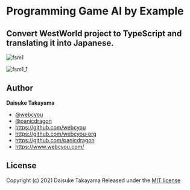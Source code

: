 # Programming Game AI by Example
## Convert WestWorld project to TypeScript and translating it into Japanese.

![fsm1](https://user-images.githubusercontent.com/1584153/117683218-ce83a980-b1ee-11eb-93d1-b53ea13fd25a.png)

![fsm1_1](https://user-images.githubusercontent.com/1584153/117684343-de4fbd80-b1ef-11eb-8016-74e5b1b9ee42.png)

## Author

**Daisuke Takayama**
* [@webcyou](https://twitter.com/webcyou)
* [@panicdragon](https://twitter.com/panicdragon)
* <https://github.com/webcyou>
* <https://github.com/webcyou-org>
* <https://github.com/panicdragon>
* <https://www.webcyou.com/>

## License

Copyright (c) 2021 Daisuke Takayama
Released under the [MIT license](http://opensource.org/licenses/mit-license.php)
